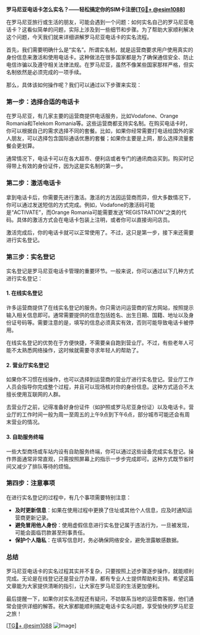 **罗马尼亚电话卡怎么实名？——轻松搞定你的SIM卡注册[[TG💪+ @esim1088](https://t.me/s/esim1088)]**

在罗马尼亚旅行或生活的朋友，可能会遇到一个问题：如何实名自己的罗马尼亚电话卡？这看似简单的问题，实际上涉及到一些细节和步骤。为了帮助大家顺利解决这个问题，今天我们就来详细讲解罗马尼亚电话卡的实名流程。

首先，我们需要明确什么是“实名”。所谓实名制，就是运营商要求用户使用真实的身份信息来激活和使用电话卡。这种做法在很多国家都是为了确保通信安全、防止电信诈骗以及遵守相关法律法规。在罗马尼亚，虽然不像某些国家那样严格，但实名制依然是必须完成的一项手续。

那么，具体该如何操作呢？我们可以通过以下步骤来实现：

### 第一步：选择合适的电话卡

在罗马尼亚，有几家主要的运营商提供电话服务，比如Vodafone、Orange Romania和Telekom Romania等。这些运营商都支持实名制。在购买电话卡时，你可以根据自己的需求选择不同的套餐。比如，如果你经常需要打电话给国外的家人朋友，可以选择包含国际通话优惠的套餐；如果你主要是上网，那么选择流量套餐会更划算。

通常情况下，电话卡可以在各大超市、便利店或者专门的通讯商店买到。购买时记得带上有效的身份证件，因为这是实名制的第一步。

### 第二步：激活电话卡

拿到电话卡后，你需要先进行激活。激活的方法因运营商而异，但大多数情况下，你可以通过发送短信的方式完成。例如，Vodafone的激活码可能是“ACTIVATE”，而Orange Romania可能需要发送“REGISTRATION”之类的代码。具体的激活方式会在电话卡包装上注明，或者你可以直接询问店员。

激活完成后，你的电话卡就可以正常使用了。不过，这只是第一步，接下来还需要进行实名登记。

### 第三步：实名登记

实名登记是罗马尼亚电话卡管理的重要环节。一般来说，你可以通过以下几种方式进行实名登记：

#### 1. 在线实名登记

许多运营商提供了在线实名登记的服务。你只需访问运营商的官方网站，按照提示输入相关信息即可。通常需要提供的信息包括姓名、出生日期、国籍、地址以及身份证号码等。需要注意的是，填写的信息必须真实有效，否则可能导致电话卡被停用。

在线实名登记的优势在于方便快捷，不需要亲自跑到营业厅。不过，有些老年人可能不太熟悉网络操作，这时候就需要寻求年轻人的帮助了。

#### 2. 营业厅实名登记

如果你不习惯在线操作，也可以选择到运营商的营业厅进行实名登记。营业厅工作人员会指导你完成整个过程，并且可以现场核对你的身份信息。这种方式适合不太擅长使用互联网的人群。

去营业厅之前，记得准备好身份证件（如护照或罗马尼亚身份证）以及电话卡。营业厅的工作时间一般为周一至周五的上午9点到下午6点，部分城市可能还会有周末营业的情况。

#### 3. 自助服务终端

一些大型商场或车站内设有自助服务终端，你可以通过这些设备完成实名登记。操作界面通常非常直观，只需按照屏幕上的指示一步步完成即可。这种方式既节省时间又减少了排队等待的烦恼。

### 第四步：注意事项

在进行实名登记的过程中，有几个事项需要特别注意：

- **及时更新信息**：如果在使用过程中更换了住址或其他个人信息，应及时通知运营商更新记录。
- **避免冒用他人身份**：使用虚假信息进行实名登记属于违法行为，一旦被发现，可能会面临罚款甚至刑事责任。
- **保护个人隐私**：在填写信息时，务必确保网络安全，避免泄露敏感数据。

### 总结

罗马尼亚电话卡的实名过程其实并不复杂，只要按照上述步骤逐步操作，就能顺利完成。无论是在线登记还是营业厅办理，都有专业人士提供帮助和支持。希望这篇文章能为大家提供清晰的指引，让大家在罗马尼亚的生活更加便利。

最后提醒一下，如果你对实名流程还有疑问，不妨联系当地的运营商客服，他们通常会提供详细的解答。祝大家都能顺利搞定电话卡实名问题，享受愉快的罗马尼亚之旅！

[[TG💪+ @esim1088](https://t.me/s/esim1088) ![Image](https://i.postimg.cc/4NQfJmqS/Snipaste-2025-05-13-00-14-12.png)]